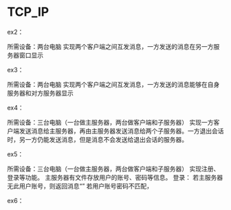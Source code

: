 # TCP_IP


ex2：

所需设备：两台电脑
实现两个客户端之间互发消息，一方发送的消息在另一方服务器窗口显示

ex3：

所需设备：两台电脑
实现两个客户端之间互发消息，一方发送的消息能够在自身服务器和对方服务器显示

ex4：

所需设备：三台电脑（一台做主服务器，两台做客户端和子服务器）
实现一方客户端发送消息给主服务器，再由主服务器发送消息给两个子服务器。一方退出会话时，另一方仍能发送消息，但是消息不会发送给退出会话的服务器。

ex5：

所需设备：三台电脑（一台做主服务器，两台做客户端和子服务器）
实现注册、登录等功能。
主服务器有文件存放用户的账号、密码等信息。
登录：
若主服务器无此用户账号，则返回消息“”
若用户账号密码不匹配，

ex6：
